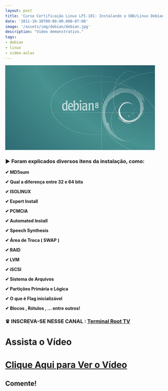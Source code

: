 ```yaml
---
layout: post
title: 'Curso Certificação Linux LPI-101: Instalando o GNU/Linux Debian'
date: '2011-10-30T09:00:00.000-07:00'
image: '/assets/img/debian/debian.jpg'
description: "Vídeo demonstrativo."
tags:
- debian
- linux
- video-aulas
---
```


![Como instalar o GNU/Linux Debian 8 Jessie](/assets/img/debian/debian.jpg "Como instalar o GNU/Linux Debian 8 Jessie")

### ▶ Foram explicados diversos itens da instalação, como:
 
__✔ MD5sum__

__✔ Qual a diferença entre 32 e 64 bits__

__✔ ISOLINUX__

__✔ Expert Install__

__✔ PCMCIA__

__✔ Automated Install__

__✔ Speech Synthesis__

__✔ Área de Troca ( SWAP )__

__✔ RAID__

__✔ LVM__

__✔ iSCSI__

__✔ Sistema de Arquivos__

__✔ Partições Primária e Lógica__

__✔ O que é Flag inicializável__

__✔ Blocos , Rótulos , ... entre outros!__

### ♛ INSCREVA-SE NESSE CANAL : [Terminal Root TV](https://www.youtube.com/TerminalRootTV)


# Assista o Vídeo


# [Clique Aqui para Ver o Vídeo](https://www.youtube.com/watch?v=mwS6HwQbxVA)


## Comente!

<script async src="https://pagead2.googlesyndication.com/pagead/js/adsbygoogle.js"></script>

<!-- Informat -->
<ins class="adsbygoogle"
 style="display:block"
 data-ad-client="ca-pub-2838251107855362"
 data-ad-slot="2327980059"
 data-ad-format="auto"
 data-full-width-responsive="true"></ins>

<script>
(adsbygoogle = window.adsbygoogle || []).push({});
</script>


